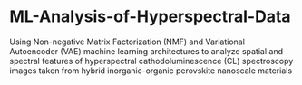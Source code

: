 # ML-Analysis-of-Hyperspectral-Data
Using Non-negative Matrix Factorization (NMF) and Variational Autoencoder (VAE) machine learning architectures to analyze spatial and spectral features of hyperspectral cathodoluminescence (CL) spectroscopy images taken from hybrid inorganic-organic perovskite nanoscale materials
